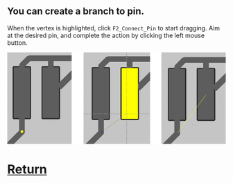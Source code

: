 ## You can create a branch to pin. 

When the vertex is highlighted, click `F2_Connect_Pin` to start dragging. Aim at the desired pin, and complete the action by clicking the left mouse button.

![](pictures/vtx_pin.png)

# [Return](How_to.md)
